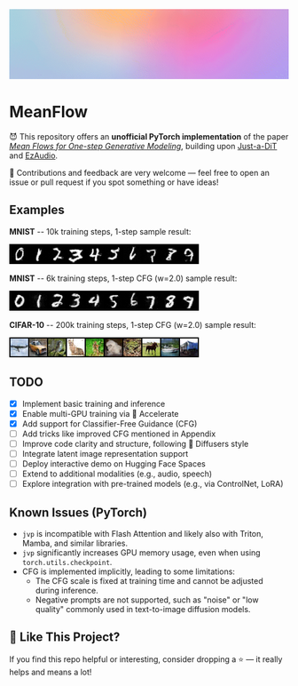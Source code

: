 <img src="assets/meanflow.gif" width="2000">

# MeanFlow

😈 This repository offers an **unofficial PyTorch implementation** of the paper [_Mean Flows for One-step Generative Modeling_](https://arxiv.org/pdf/2505.13447), building upon [Just-a-DiT](https://github.com/ArchiMickey/Just-a-DiT) and [EzAudio](https://github.com/haidog-yaqub/EzAudio).

💬 Contributions and feedback are very welcome — feel free to open an issue or pull request if you spot something or have ideas!


## Examples
**MNIST** -- 10k training steps, 1-step sample result:

![MNIST](assets/mnist_10k.png)

**MNIST** -- 6k training steps, 1-step CFG (w=2.0) sample result:

![MNIST-cfg](assets/mnist_6k_cfg2.png)

**CIFAR-10** -- 200k training steps, 1-step CFG (w=2.0) sample result:

![CIFAR-10-cfg](assets/cfg_200k_cfg2.png)

## TODO
- [x] Implement basic training and inference
- [x] Enable multi-GPU training via 🤗 Accelerate
- [x] Add support for Classifier-Free Guidance (CFG)
- [ ] Add tricks like improved CFG mentioned in Appendix
- [ ] Improve code clarity and structure, following 🤗 Diffusers style  
- [ ] Integrate latent image representation support
- [ ] Deploy interactive demo on Hugging Face Spaces
- [ ] Extend to additional modalities (e.g., audio, speech)
- [ ] Explore integration with pre-trained models (e.g., via ControlNet, LoRA)
      
## Known Issues (PyTorch)
- `jvp` is incompatible with Flash Attention and likely also with Triton, Mamba, and similar libraries.  
- `jvp` significantly increases GPU memory usage, even when using `torch.utils.checkpoint`.
- CFG is implemented implicitly, leading to some limitations:
  - The CFG scale is fixed at training time and cannot be adjusted during inference.  
  - Negative prompts are not supported, such as "noise" or "low quality" commonly used in text-to-image diffusion models.
  
## 🌟 Like This Project?
If you find this repo helpful or interesting, consider dropping a ⭐ — it really helps and means a lot!